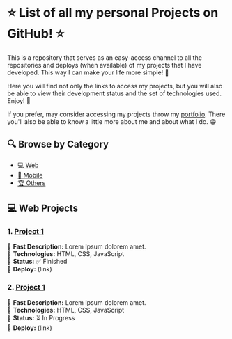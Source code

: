 # ⭐ List of all my personal Projects on GitHub! ⭐

This is a repository that serves as an easy-access channel to all the repositories and deploys (when available) of my projects that I have developed. This way I can make your life more simple! 🎯

Here you will find not only the links to access my projects, but you will also be able to view their development status and the set of technologies used. Enjoy! 🎉

If you prefer, may consider accessing my projects throw my [portfolio](https://pebarros.vercel.app). There you'll also be able to know a little more about me and about what I do. 😁

## 🔍 Browse by Category
- [💻 Web](#-web-projects)  
- [📱 Mobile](#-mobile-projects) 
- [🏆 Others](#-other-projects)

## 💻 Web Projects

### 1. [Project 1](https://github.com/seu-usuario/nome-do-projeto-1)
📘 **Fast Description:** Lorem Ipsum dolorem amet. <br/> 
🔧 **Technologies:** HTML, CSS, JavaScript <br/>
🚀 **Status:** ✅ Finished <br/> 
🔗 **Deploy:** (link) <br/>

### 2. [Project 1](https://github.com/seu-usuario/nome-do-projeto-1)
📘 **Fast Description:** Lorem Ipsum dolorem amet. <br/>
🔧 **Technologies:** HTML, CSS, JavaScript <br/>
🚀 **Status:** ⏳ In Progress <br/>
🔗 **Deploy:** (link) <br/>
